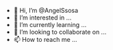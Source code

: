 - 👋 Hi, I’m @AngelSsosa
- 👀 I’m interested in ...
- 🌱 I’m currently learning ...
- 💞️ I’m looking to collaborate on ...
- 📫 How to reach me ...

<!---
AngelSsosa/AngelSsosa is a ✨ special ✨ repository because its `README.md` (this file) appears on your GitHub profile.
You can click the Preview link to take a look at your changes.
--->
